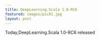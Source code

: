```yaml
---
title: DeepLearning.Scala 1.0-RC6
featured: images/pic01.jpg
layout: post
---
```


<p>Today,DeepLearning.Scala 1.0-RC6 released</p>
